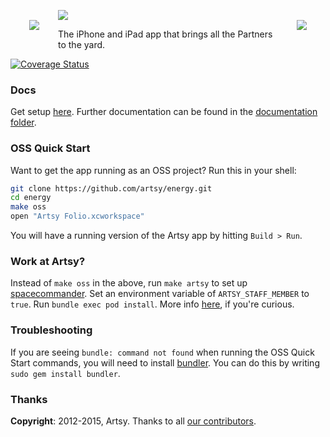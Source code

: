 <img src="https://raw.githubusercontent.com/artsy/energy/master/docs/screenshots/artsy_logo.png" align="left" hspace="30px" vspace="30px">
<img src="https://raw.githubusercontent.com/artsy/energy/master/docs/screenshots/energy.png" align="right" hspace="30px" vspace="30px">


<a href="http://folio.artsy.net"><img src ="https://raw.githubusercontent.com/artsy/energy/master/docs/screenshots/folio_screenshots.jpg"></a>

The iPhone and iPad app that brings all the Partners to the yard.

[![Coverage Status](https://coveralls.io/repos/artsy/energy/badge.svg?branch=master&service=github)](https://coveralls.io/github/artsy/energy?branch=master)


### Docs

Get setup [here](docs/getting_started.md). Further documentation can be found in the [documentation folder](docs#readme).

### OSS Quick Start

Want to get the app running as an OSS project? Run this in your shell:

```sh
git clone https://github.com/artsy/energy.git
cd energy
make oss
open "Artsy Folio.xcworkspace"
```

You will have a running version of the Artsy app by hitting `Build > Run`.

### Work at Artsy?

Instead of `make oss` in the above, run `make artsy` to set up [spacecommander](https://github.com/square/spacecommander).
Set an environment variable of `ARTSY_STAFF_MEMBER` to `true`.
Run `bundle exec pod install`. More info [here](https://guides.cocoapods.org/using/a-gemfile.html), if you're curious.

### Troubleshooting

If you are seeing `bundle: command not found` when running the OSS Quick Start commands, you will need to install [bundler](http://bundler.io). You can do this by writing `sudo gem install bundler`.

### Thanks

**Copyright**: 2012-2015, Artsy. Thanks to all [our contributors](/docs/THANKS.md).
